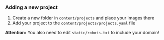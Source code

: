 ### Adding a new project

1. Create a new folder in `content/projects` and place your images there
1. Add your project to the `content/projects/projects.yaml` file

**Attention:** You also need to edit `static/robots.txt` to include your domain!

[gae]: https://developers.facebook.com/tools/explorer/
[atd]: https://developers.facebook.com/tools/debug/accesstoken/

